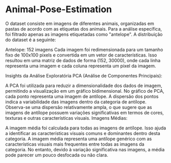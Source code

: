 # Animal-Pose-Estimation

O dataset consiste em imagens de diferentes animais, organizadas em pastas de acordo com as etiquetas dos animais. Para a análise específica, foi filtrado apenas as imagens etiquetadas como "antelope".
A distribuição do dataset é a seguinte:

Antelope: 152 imagens
Cada imagem foi redimensionada para um tamanho fixo de 100x100 pixels e convertida em um vetor de características. Isso resultou em uma matriz de dados de forma (152, 30000), onde cada linha representa uma imagem e cada coluna representa um pixel da imagem.

Insights da Análise Exploratória
PCA (Análise de Componentes Principais):

A PCA foi utilizada para reduzir a dimensionalidade dos dados de imagem, permitindo a visualização em um gráfico bidimensional.
No gráfico de PCA, cada ponto representa uma imagem de antílope. A dispersão dos pontos indica a variabilidade das imagens dentro da categoria de antílope.
Observa-se uma dispersão relativamente ampla, o que sugere que as imagens de antílope possuem variações significativas em termos de cores, texturas e outras características visuais.
Imagens Médias:

A imagem média foi calculada para todas as imagens de antílope. Isso ajuda a identificar as características visuais comuns e dominantes dentro desta categoria.
A imagem média representa uma antílope genérico com as características visuais mais frequentes entre todas as imagens da categoria. No entanto, devido à variação significativa nas imagens, a média pode parecer um pouco desfocada ou não clara.
